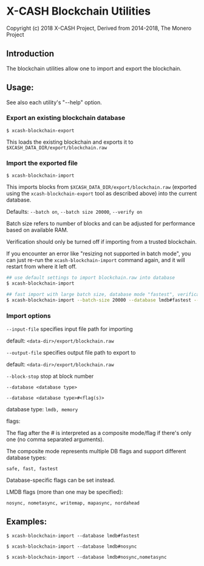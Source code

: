 # X-CASH Blockchain Utilities

Copyright (c) 2018 X-CASH Project, Derived from 2014-2018, The Monero Project

## Introduction

The blockchain utilities allow one to import and export the blockchain.

## Usage:

See also each utility's "--help" option.

### Export an existing blockchain database

`$ xcash-blockchain-export`

This loads the existing blockchain and exports it to `$XCASH_DATA_DIR/export/blockchain.raw`

### Import the exported file

`$ xcash-blockchain-import`

This imports blocks from `$XCASH_DATA_DIR/export/blockchain.raw` (exported using the
`xcash-blockchain-export` tool as described above) into the current database.

Defaults: `--batch on`, `--batch size 20000`, `--verify on`

Batch size refers to number of blocks and can be adjusted for performance based on available RAM.

Verification should only be turned off if importing from a trusted blockchain.

If you encounter an error like "resizing not supported in batch mode", you can just re-run
the `xcash-blockchain-import` command again, and it will restart from where it left off.

```bash
## use default settings to import blockchain.raw into database
$ xcash-blockchain-import

## fast import with large batch size, database mode "fastest", verification off
$ xcash-blockchain-import --batch-size 20000 --database lmdb#fastest --verify off

```

### Import options

`--input-file`
specifies input file path for importing

default: `<data-dir>/export/blockchain.raw`

`--output-file`
specifies output file path to export to

default: `<data-dir>/export/blockchain.raw`

`--block-stop`
stop at block number

`--database <database type>`

`--database <database type>#<flag(s)>`

database type: `lmdb, memory`

flags:

The flag after the # is interpreted as a composite mode/flag if there's only
one (no comma separated arguments).

The composite mode represents multiple DB flags and support different database types:

`safe, fast, fastest`

Database-specific flags can be set instead.

LMDB flags (more than one may be specified):

`nosync, nometasync, writemap, mapasync, nordahead`

## Examples:

```
$ xcash-blockchain-import --database lmdb#fastest

$ xcash-blockchain-import --database lmdb#nosync

$ xcash-blockchain-import --database lmdb#nosync,nometasync
```
